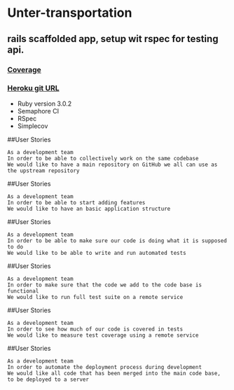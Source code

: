 # Unter-transportation
## rails scaffolded app, setup wit rspec for testing api. 

### [Coverage](https://codeclimate.com/github/dorianbuck/unter_challenge)
### [Heroku git URL](https://git.heroku.com/unter-transportation.git)

* Ruby version 3.0.2
* Semaphore CI
* RSpec
* Simplecov



##User Stories
```
As a development team
In order to be able to collectively work on the same codebase
We would like to have a main repository on GitHub we all can use as the upstream repository

```

##User Stories
```
As a development team
In order to be able to start adding features
We would like to have an basic application structure 

```

##User Stories
```
As a development team
In order to be able to make sure our code is doing what it is supposed to do
We would like to be able to write and run automated tests

```

##User Stories
```
As a development team
In order to make sure that the code we add to the code base is functional
We would like to run full test suite on a remote service

```

##User Stories
```
As a development team
In order to see how much of our code is covered in tests
We would like to measure test coverage using a remote service 

```

##User Stories
```
As a development team
In order to automate the deployment process during development
We would like all code that has been merged into the main code base, to be deployed to a server

```


